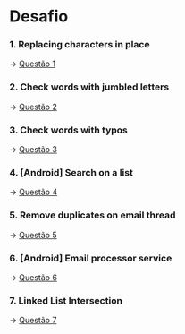 # Desafio

### 1. Replacing characters in place
-> [Questão 1](https://github.com/milenavms/Projeto/blob/master/01-ReplacingCharacters/src/Principal/ReplacingCharacters.java)
### 2. Check words with jumbled letters
-> [Questão 2](https://github.com/milenavms/Projeto/blob/master/02-Checks%20permutation/src/Principal/ChecksPermutation.java)
### 3. Check words with typos
-> [Questão 3](https://github.com/milenavms/Projeto/blob/master/03-CheckWordsTypos/src/Principal/Principal.java)
### 4. [Android] Search on a list
-> [Questão 4](https://github.com/milenavms/Projeto/tree/master/buscalista)
### 5. Remove duplicates on email thread
-> [Questão 5]()
### 6. [Android] Email processor service
-> [Questão 6]()
### 7. Linked List Intersection
-> [Questão 7]()
